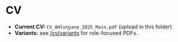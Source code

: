 # CV

- **Current CV:** `CV_AHlonyane_2025_Main.pdf` (upload in this folder)
- **Variants:** see [/cv/variants](./variants) for role-focused PDFs.
